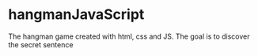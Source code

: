 # hangmanJavaScript
The hangman game created with html, css and JS. The goal is to discover the secret sentence

